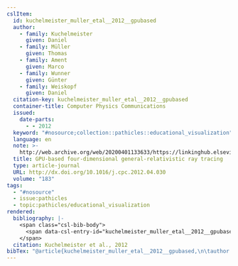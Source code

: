 ```yaml
---
cslItem:
  id: kuchelmeister_muller_etal__2012__gpubased
  author:
    - family: Kuchelmeister
      given: Daniel
    - family: Müller
      given: Thomas
    - family: Ament
      given: Marco
    - family: Wunner
      given: Günter
    - family: Weiskopf
      given: Daniel
  citation-key: kuchelmeister_muller_etal__2012__gpubased
  container-title: Computer Physics Communications
  issued:
    date-parts:
      - - 2012
  keyword: "#nosource;collection::pathicles::educational_visualization"
  language: en
  note: >-
    http://web.archive.org/web/20200401133633/https://linkinghub.elsevier.com/retrieve/pii/S0010465512001798
  title: GPU-based four-dimensional general-relativistic ray tracing
  type: article-journal
  URL: http://dx.doi.org/10.1016/j.cpc.2012.04.030
  volume: "183"
tags:
  - "#nosource"
  - issue:pathicles
  - topic:pathicles/educational_visualization
rendered:
  bibliography: |-
    <span class="csl-bib-body">
      <span data-csl-entry-id="kuchelmeister_muller_etal__2012__gpubased" class="csl-entry">Kuchelmeister, D., Müller, T., Ament, M., Wunner, G., &#38; Weiskopf, D. 2012. GPU-based four-dimensional general-relativistic ray tracing. <i>Computer Physics Communications</i>, <i>183</i>. <a href='http://dx.doi.org/10.1016/j.cpc.2012.04.030'>http://dx.doi.org/10.1016/j.cpc.2012.04.030</a></span>
    </span>
  citation: Kuchelmeister et al., 2012
bibTex: "@article{kuchelmeister_muller_etal__2012__gpubased,\n\tauthor = {Kuchelmeister, Daniel and M{\\\" u}ller, Thomas and Ament, Marco and Wunner, G{\\\" u}nter and Weiskopf, Daniel},\n\tjournal = {Computer Physics Communications},\n\tyear = {2012},\n\tnote = {http://web.archive.org/web/20200401133633/https://linkinghub.elsevier.com/retrieve/pii/S0010465512001798},\n\ttitle = {GPU-based four-dimensional general-relativistic ray tracing},\n\thowpublished = {http://dx.doi.org/10.1016/j.cpc.2012.04.030},\n\tvolume = {183},\n}\n\n"
---
```

